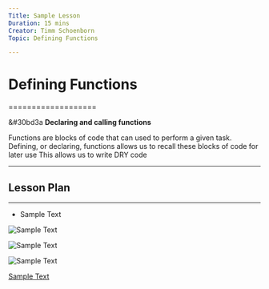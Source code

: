 ```yaml
---
Title: Sample Lesson
Duration: 15 mins
Creator: Timm Schoenborn
Topic: Defining Functions

---
```


# Defining Functions
===================


&#30bd3a  **Declaring and calling functions**

Functions are blocks of code that can used to perform a given task.
Defining, or declaring, functions allows us to recall these blocks of code for later use
This allows us to write DRY code

----------


## Lesson Plan
-------------

- Sample Text


![Sample Text](link "link description")

![Sample Text](link "link description")

![Sample Text](link "link description")


[Sample Text](link "link description")
